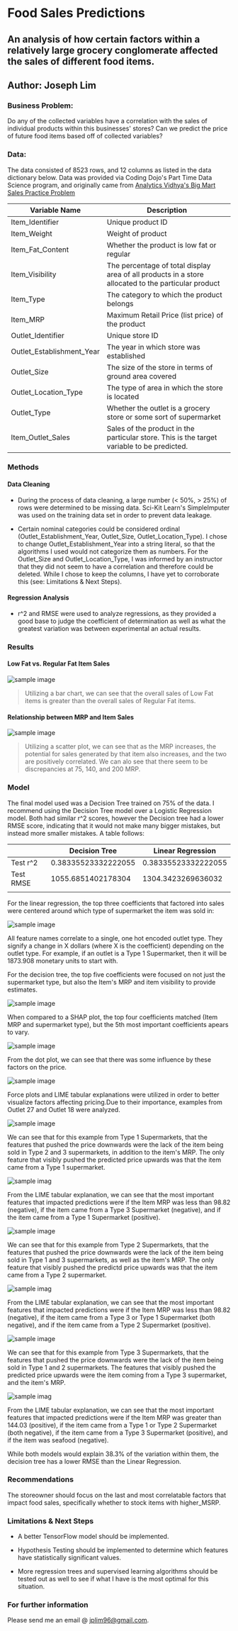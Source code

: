 # Food Sales Predictions

## An analysis of how certain factors within a relatively large grocery conglomerate affected the sales of different food items.

## Author: Joseph Lim

### Business Problem: 
Do any of the collected variables have a correlation with the sales of individual products within this businesses' stores? Can we predict the price of future food items based off of collected variables?

### Data:
The data consisted of 8523 rows, and 12 columns as listed in the data dictionary below. Data was provided via Coding Dojo's Part Time Data Science program, and originally came from [Analytics Vidhya's Big Mart Sales Practice Problem](https://https://datahack.analyticsvidhya.com/contest/practice-problem-big-mart-sales-iii/)

| Variable Name             | Description                                                                                         |
|---------------------------|-----------------------------------------------------------------------------------------------------|
| Item_Identifier           | Unique product ID                                                                                   |
| Item_Weight               | Weight of product                                                                                   |
| Item_Fat_Content          | Whether the product is low fat or regular                                                           |
| Item_Visibility           | The percentage of total display area of all products in a store allocated to the particular product |
| Item_Type                 | The category to which the product belongs                                                           |
| Item_MRP                  | Maximum Retail Price (list price) of the product                                                    |
| Outlet_Identifier         | Unique store ID                                                                                     |
| Outlet_Establishment_Year | The year in which store was established                                                             |
| Outlet_Size               | The size of the store in terms of ground area covered                                               |
| Outlet_Location_Type      | The type of area in which the store is located                                                      |
| Outlet_Type               | Whether the outlet is a grocery store or some sort of supermarket                                   |
| Item_Outlet_Sales         | Sales of the product in the particular store. This is the target variable to be predicted.          |

### Methods

#### Data Cleaning
* During the process of data cleaning, a large number (< 50%, > 25%) of rows were determined to be missing data. Sci-Kit Learn's SimpleImputer was used on the training data set in order to prevent data leakage. 

* Certain nominal categories could be considered ordinal (Outlet_Establishment_Year, Outlet_Size, Outlet_Location_Type). I chose to change Outlet_Establishment_Year into a string literal, so that the algorithms I used would not categorize them as numbers. For the Outlet_Size and Outlet_Location_Type, I was informed by an instructor that they did not seem to have a correlation and therefore could be deleted. While I chose to keep the columns, I have yet to corroborate this (see: Limitations & Next Steps).

#### Regression Analysis
* r^2 and RMSE were used to analyze regressions, as they provided a good base to judge the coefficient of determination as well as what the greatest variation was between experimental an actual results.

### Results

#### Low Fat vs. Regular Fat Item Sales
![sample image](images/LFvsRegularSales.png)

> Utilizing a bar chart, we can see that the overall sales of Low Fat items is greater than the overall sales of Regular Fat items.

#### Relationship between MRP and Item Sales
![sample image](images/RelationshipBetweenMRPAndItemSales.png)
> Utilizing a scatter plot, we can see that as the MRP increases, the potential for sales generated by that item also increases, and the two are positively correlated. We can alo see that there seem to be discrepancies at 75, 140, and 200 MRP.

### Model
The final model used was a Decision Tree trained on 75% of the data. I recommend using the Decision Tree model over a Logistic Regression model. Both had similar r^2 scores, however the Decision tree had a lower RMSE score, indicating that it would not make many bigger mistakes, but instead more smaller mistakes. A table follows:

|           | Decision Tree       | Linear Regression   |
|-----------|---------------------|---------------------|
| Test r^2  | 0.38335523332222055 | 0.38335523332222055 |
| Test RMSE | 1055.6851402178304  | 1304.3423269636032  |
|           |                     |                     |

For the linear regression, the top three coefficients that factored into sales were centered around which type of supermarket the item was sold in:

![sample image](images/LineReg3MIF.png)

All feature names correlate to a single, one hot encoded outlet type. They signify a change in X dollars (where X is the coefficient) depending on the outlet type. For example, if an outlet is a Type 1 Supermarket, then it will be 1873.908 monetary units to start with.

For the decision tree, the top five coefficients were focused on not just the supermarket type, but also the Item's MRP and item visibility to provide estimates.

![sample image](images/DecTree5MIF.png)

When compared to a SHAP plot, the top four coefficients matched (Item MRP and supermarket type), but the 5th most important coefficients apears to vary.

![sample image](images/SHAPSummaryBar.png)

From the dot plot, we can see that there was some influence by these factors on the price.

![sample image](images/SHAPSummaryDot.png)

Force plots and LIME tabular explanations were utilized in order to better visualize factors affecting pricing.Due to their importance, examples from Outlet 27 and Outlet 18 were analyzed.

![sample image](images/SHAPForceType1.png)

We can see that for this example from Type 1 Supermarkets, that the features that pushed the price downwards were the lack of the item being sold in Type 2 and 3 supermarkets, in addition to the item's MRP. The only feature that visibly pushed the predicted price upwards was that the item came from a Type 1 supermarket.

![sample imag](images/LIMEType1.png)

From the LIME tabular explanation, we can see that the most important features that impacted predictions were if the Item MRP was less than 98.82 (negative), if the item came from a Type 3 Supermarket (negative), and if the item came from a Type 1 Supermarket (positive).

![sample image](images/SHAPForceType2.png)

We can see that for this example from Type 2 Supermarkets, that the features that pushed the price downwards were the lack of the item being sold in Type 1 and 3 supermarkets, as well as the item's MRP. The only feature that visibly pushed the predictd price upwards was that the item came from a Type 2 supermarket.

![sample imag](images/LIMEType2.png)

From the LIME tabular explanation, we can see that the most important features that impacted predictions were if the Item MRP was less than 98.82 (negative), if the item came from a Type 3 or Type 1 Supermarket (both negative), and if the item came from a Type 2 Supermarket (positive).

![sample image](images/SHAPForceType3.png)

We can see that for this example from Type 3 Supermarkets, that the features that pushed the price downwards were the lack of the item being sold in Type 1 and 2 supermarkets. The features that visibly pushed the predicted price upwards were the item coming from a Type 3 supermarket, and the item's MRP.

![sample imag](images/LIMEType3.png)

From the LIME tabular explanation, we can see that the most important features that impacted predictions were if the Item MRP was greater than 144.03 (positive), if the item came from a Type 1 or Type 2 Supermarket (both negative), if the item came from a Type 3 Supermarket (positive), and if the item was seafood (negative).

While both models would explain 38.3% of the variation within them, the decision tree has a lower RMSE than the Linear Regression. 

### Recommendations

The storeowner should focus on the last and most correlatable factors that impact food sales, specifically whether to stock items with higher_MSRP.

### Limitations & Next Steps
* A better TensorFlow model should be implemented.

* Hypothesis Testing should be implemented to determine which features have statistically significant values.

* More regression trees and supervised learning algorithms should be tested out as well to see if what I have is the most optimal for this situation.

### For further information

Please send me an email @ jplim96@gmail.com. 
